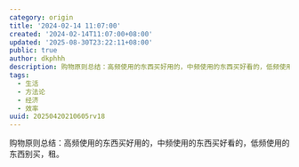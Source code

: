 ```yaml
---
category: origin
title: '2024-02-14 11:07:00'
created: '2024-02-14T11:07:00+08:00'
updated: '2025-08-30T23:22:11+08:00'
public: true
author: dkphhh
description: 购物原则总结：高频使用的东西买好用的，中频使用的东西买好看的，低频使用的东西别买，租……
tags:
  - 生活
  - 方法论
  - 经济
  - 效率
uuid: 20250420210605rv18
---
```


购物原则总结：高频使用的东西买好用的，中频使用的东西买好看的，低频使用的东西别买，租。
